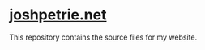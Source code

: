 # [joshpetrie.net](http://joshpetrie.net)

This repository contains the source files for my website.
